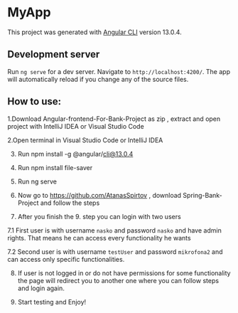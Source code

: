 # MyApp

This project was generated with [Angular CLI](https://github.com/angular/angular-cli) version 13.0.4.

## Development server

Run `ng serve` for a dev server. Navigate to `http://localhost:4200/`. The app will automatically reload if you change any of the source files.

## How to use:
1.Download Angular-frontend-For-Bank-Project as zip , extract and open project with IntelliJ IDEA or Visual Studio Code

2.Open terminal in Visual Studio Code or IntelliJ IDEA

3. Run npm install -g @angular/cli@13.0.4

4. Run npm install file-saver
 
5. Run ng serve
 
6. Now go to https://github.com/AtanasSpirtov , download Spring-Bank-Project and follow the steps

7. After you finish the 9. step you can login with two users 

7.1 First user is with username `nasko` and password `nasko` and have admin rights. That means he can access every functionality he wants

7.2 Second user is with username `testUser` and password `mikrofona2` and can access only specific functionalities.

8. If user is not logged in or do not have permissions for some functionality the page will redirect you to another one where you can follow steps and login again.

9. Start testing and Enjoy!
